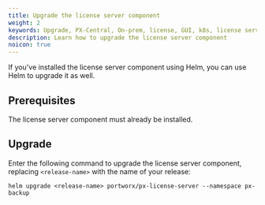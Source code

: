 ```yaml
---
title: Upgrade the license server component
weight: 2
keywords: Upgrade, PX-Central, On-prem, license, GUI, k8s, license server
description: Learn how to upgrade the license server component
noicon: true
---
```


If you've installed the license server component using Helm, you can use Helm to upgrade it as well.

## Prerequisites

The license server component must already be installed.

## Upgrade

Enter the following command to upgrade the license server component, replacing `<release-name>` with the name of your release:

```text
helm upgrade <release-name> portworx/px-license-server --namespace px-backup
```

